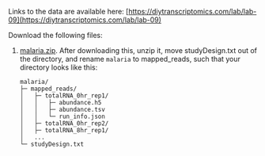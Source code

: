 Links to the data are available here: [https://diytranscriptomics.com/lab/lab-09](https://diytranscriptomics.com/lab/lab-09)

Download the following files:

1. [malaria.zip](https://www.dropbox.com/s/av8uh0o64jjfefl/malaria.zip?dl=0). After downloading this, unzip it, move studyDesign.txt out of the directory, and rename `malaria` to mapped_reads, such that your directory looks like this:
	
	```
	malaria/
	├─ mapped_reads/
	│   ├─ totalRNA_0hr_rep1/
	│   │   ├─ abundance.h5
	│   │   ├─ abundance.tsv
	│   │   └─ run_info.json
	│   ├─ totalRNA_0hr_rep2/
	│   ├─ totalRNA_8hr_rep1/
	│   ...
	└─ studyDesign.txt
	```
	